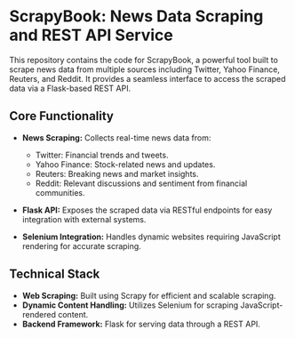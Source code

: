# ScrapyBook: News Data Scraping and REST API Service

This repository contains the code for ScrapyBook, a powerful tool built to scrape news data from multiple sources including Twitter, Yahoo Finance, Reuters, and Reddit. It provides a seamless interface to access the scraped data via a Flask-based REST API.

## Core Functionality
- **News Scraping:** Collects real-time news data from:
    - Twitter: Financial trends and tweets.
    - Yahoo Finance: Stock-related news and updates.
    - Reuters: Breaking news and market insights.
    - Reddit: Relevant discussions and sentiment from financial communities.

- **Flask API:** Exposes the scraped data via RESTful endpoints for easy integration with external systems.
- **Selenium Integration:** Handles dynamic websites requiring JavaScript rendering for accurate scraping.


## Technical Stack
- **Web Scraping:** Built using Scrapy for efficient and scalable scraping.
- **Dynamic Content Handling:** Utilizes Selenium for scraping JavaScript-rendered content.
- **Backend Framework:** Flask for serving data through a REST API.

